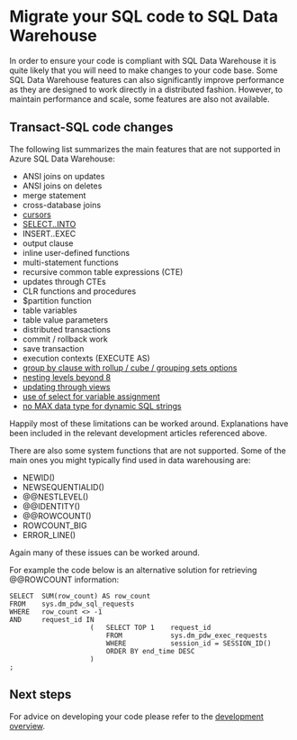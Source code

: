 <properties
   pageTitle="Migrate your SQL code to SQL Data Warehouse | Microsoft Azure"
   description="Tips for migrating your SQL code to Azure SQL Data Warehouse for developing solutions."
   services="sql-data-warehouse"
   documentationCenter="NA"
   authors="jrowlandjones"
   manager="barbkess"
   editor=""/>

<tags
   ms.service="sql-data-warehouse"
   ms.devlang="NA"
   ms.topic="article"
   ms.tgt_pltfrm="NA"
   ms.workload="data-services"
   ms.date="06/25/2015"
   ms.author="JRJ@BigBangData.co.uk;barbkess"/>

# Migrate your SQL code to SQL Data Warehouse

In order to ensure your code is compliant with SQL Data Warehouse it is quite likely that you will need to make changes to your code base. Some SQL Data Warehouse features can also significantly improve performance as they are designed to work directly in a distributed fashion. However, to maintain performance and scale, some features are also not available.

## Transact-SQL code changes

The following list summarizes the main features that are not supported in Azure SQL Data Warehouse:

- ANSI joins on updates
- ANSI joins on deletes
- merge statement
- cross-database joins
- [cursors][]
- [SELECT..INTO][]
- INSERT..EXEC
- output clause
- inline user-defined functions
- multi-statement functions
- recursive common table expressions (CTE)
- updates through CTEs
- CLR functions and procedures
- $partition function
- table variables
- table value parameters
- distributed transactions
- commit / rollback work
- save transaction
- execution contexts (EXECUTE AS)
- [group by clause with rollup / cube / grouping sets options][]
- [nesting levels beyond 8][]
- [updating through views][]
- [use of select for variable assignment][]
- [no MAX data type for dynamic SQL strings][]

Happily most of these limitations can be worked around. Explanations have been included in the relevant development articles referenced above.

There are also some system functions that are not supported. Some of the main ones you might typically find used in data warehousing are:

- NEWID()
- NEWSEQUENTIALID()
- @@NESTLEVEL()
- @@IDENTITY()
- @@ROWCOUNT()
- ROWCOUNT_BIG
- ERROR_LINE()

Again many of these issues can be worked around. 

For example the code below is an alternative solution for retrieving @@ROWCOUNT information:

```
SELECT  SUM(row_count) AS row_count 
FROM    sys.dm_pdw_sql_requests 
WHERE   row_count <> -1 
AND     request_id IN 
                    (   SELECT TOP 1    request_id 
                        FROM            sys.dm_pdw_exec_requests 
                        WHERE           session_id = SESSION_ID() 
                        ORDER BY end_time DESC
                    )
;
``` 

## Next steps
For advice on developing your code please refer to the [development overview][].

<!--Image references-->

<!--Article references-->
[pivot and unpivot statements]: sql-data-warehouse-develop-pivot-unpivot.md
[cursors]: sql-data-warehouse-develop-loops.md
[SELECT..INTO]: sql-data-warehouse-develop-ctas.md
[group by clause with rollup / cube / grouping sets options]: sql-data-warehouse-develop-group-by-options.md
[nesting levels beyond 8]: sql-data-warehouse-develop-transactions.md
[updating through views]: sql-data-warehouse-develop-views.md
[use of select for variable assignment]: sql-data-warehouse-develop-variable-assignment.md
[no MAX data type for dynamic SQL strings]: sql-data-warehouse-develop-dynamic-sql.md
[development overview]: sql-data-warehouse-overview-develop.md

<!--MSDN references-->

<!--Other Web references-->
